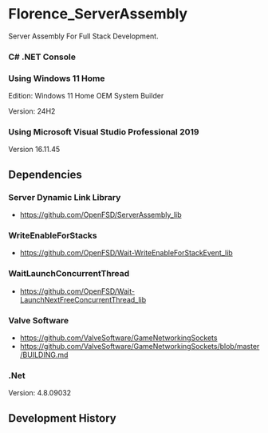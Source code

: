 # Florence_ServerAssembly

Server Assembly For Full Stack Development.

### C# .NET Console

### Using Windows 11 Home
Edition: Windows 11 Home OEM System Builder

Version: 24H2

### Using Microsoft Visual Studio Professional 2019

Version 16.11.45

## Dependencies
### Server Dynamic Link Library
 - https://github.com/OpenFSD/ServerAssembly_lib

### WriteEnableForStacks
 - https://github.com/OpenFSD/Wait-WriteEnableForStackEvent_lib

### WaitLaunchConcurrentThread
 - https://github.com/OpenFSD/Wait-LaunchNextFreeConcurrentThread_lib

### Valve Software
- https://github.com/ValveSoftware/GameNetworkingSockets
- https://github.com/ValveSoftware/GameNetworkingSockets/blob/master/BUILDING.md

### .Net
Version: 4.8.09032

## Development History
